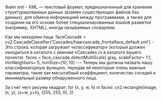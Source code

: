 Файл xml - XML — текстовый формат, предназначенный для хранения структурированных данных (взамен существующих файлов баз данных), для обмена информацией между программами, а также для создания на его основе более специализированных языков разметки (например, XHTML), иногда называемых словарями.

Как мы находими лица: faceCascade = cv2.CascadeClassifier('Cascades/haarcascade_frontalface_default.xml') - Это строка, которая загружает «классификатор» (который должен находиться в каталоге с именем «Cascades /» в каталоге вашего проекта). faces = face_cascade.detectMultiScale( gray, scaleFactor= 1.1, minNeighbors= 5, minSize=(10, 10) --- Теперь мы должны назвать нашу классификаторную функцию, передав ей некоторые очень важные параметры, такие как масштабный коэффициент, количество соседей и минимальный размер обнаруженного лица.

За счет чего рисуем квадрат: for (x, y, w, h) in faces: cv2.rectangle(image, (x, y), (x+w, y+h), (255, 255, 0), 2)
